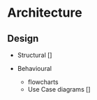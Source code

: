 # Architecture

## Design
* Structural
[]

* Behavioural
    * flowcharts
    * Use Case diagrams
    []